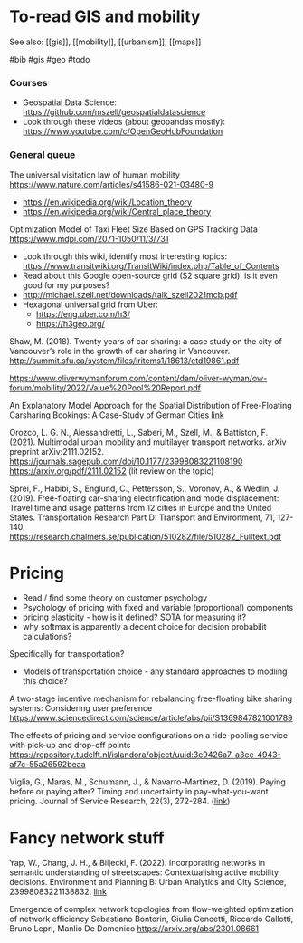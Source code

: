 # To-read GIS and mobility

See also: [[gis]], [[mobility]], [[urbanism]], [[maps]]

#bib #gis #geo #todo


### Courses
* Geospatial Data Science: https://github.com/mszell/geospatialdatascience
* Look through these videos (about geopandas mostly): https://www.youtube.com/c/OpenGeoHubFoundation

### General queue

The universal visitation law of human mobility
https://www.nature.com/articles/s41586-021-03480-9

* https://en.wikipedia.org/wiki/Location_theory
* https://en.wikipedia.org/wiki/Central_place_theory

Optimization Model of Taxi Fleet Size Based on GPS Tracking Data
https://www.mdpi.com/2071-1050/11/3/731

* Look through this wiki, identify most interesting topics: https://www.transitwiki.org/TransitWiki/index.php/Table_of_Contents
* Read about this Google open-source grid (S2 square grid): is it even good for my purposes?
* http://michael.szell.net/downloads/talk_szell2021mcb.pdf
* Hexagonal universal grid from Uber:
    * https://eng.uber.com/h3/
    * https://h3geo.org/

Shaw, M. (2018). Twenty years of car sharing: a case study on the city of Vancouver’s role in the growth of car sharing in Vancouver.
http://summit.sfu.ca/system/files/iritems1/18613/etd19861.pdf

https://www.oliverwymanforum.com/content/dam/oliver-wyman/ow-forum/mobility/2022/Value%20Pool%20Report.pdf

An Explanatory Model Approach for the Spatial Distribution of Free-Floating Carsharing Bookings: A Case-Study of German Cities
[link](https://pdfs.semanticscholar.org/343e/d69c2ad96ef30e0fb3e8e03110598f540d5d.pdf?_ga=2.157482803.881533839.1633099311-97609317.1633099311)

Orozco, L. G. N., Alessandretti, L., Saberi, M., Szell, M., & Battiston, F. (2021). Multimodal urban mobility and multilayer transport networks. arXiv preprint arXiv:2111.02152.
https://journals.sagepub.com/doi/10.1177/23998083221108190
https://arxiv.org/pdf/2111.02152
(lit review on the topic)

Sprei, F., Habibi, S., Englund, C., Pettersson, S., Voronov, A., & Wedlin, J. (2019). Free-floating car-sharing electrification and mode displacement: Travel time and usage patterns from 12 cities in Europe and the United States. Transportation Research Part D: Transport and Environment, 71, 127-140.
https://research.chalmers.se/publication/510282/file/510282_Fulltext.pdf

# Pricing

* Read / find some theory on customer psychology
* Psychology of pricing with fixed and variable (proportional) components
* pricing elasticity - how is it defined? SOTA for measuring it?
* why softmax is apparently a decent choice for decision probabilit calculations?

Specifically for transportation?
* Models of transportation choice - any standard approaches to modling this choice?

A two-stage incentive mechanism for rebalancing free-floating bike sharing systems: Considering user preference
https://www.sciencedirect.com/science/article/abs/pii/S1369847821001789

The effects of pricing and service configurations on a ride-pooling service with pick-up and drop-off points
https://repository.tudelft.nl/islandora/object/uuid:3e9426a7-a3ec-4943-af7c-55a26592beaa

Viglia, G., Maras, M., Schumann, J., & Navarro-Martinez, D. (2019). Paying before or paying after? Timing and uncertainty in pay-what-you-want pricing. Journal of Service Research, 22(3), 272-284. ([link](https://pure.port.ac.uk/ws/portalfiles/portal/13177493/VIGLIA_2019_cright_JSR_Paying_before_or_paying_after_Timing_and_uncertainty_in_pay_what_you_want_pricing.pdf))

# Fancy network stuff

Yap, W., Chang, J. H., & Biljecki, F. (2022). Incorporating networks in semantic understanding of streetscapes: Contextualising active mobility decisions. Environment and Planning B: Urban Analytics and City Science, 23998083221138832.
[link](https://journals.sagepub.com/doi/pdf/10.1177/23998083221138832?casa_token=8MGV-jXu3L8AAAAA:cGdqX1ZgZZRROlXnzjeeNWnyiAZA3LzlgDlmZlN0gphEK5Qp40bPBEbwGZJmI493Htdi7bhcu5Ee)

Emergence of complex network topologies from flow-weighted optimization of network efficiency
Sebastiano Bontorin, Giulia Cencetti, Riccardo Gallotti, Bruno Lepri, Manlio De Domenico
https://arxiv.org/abs/2301.08661